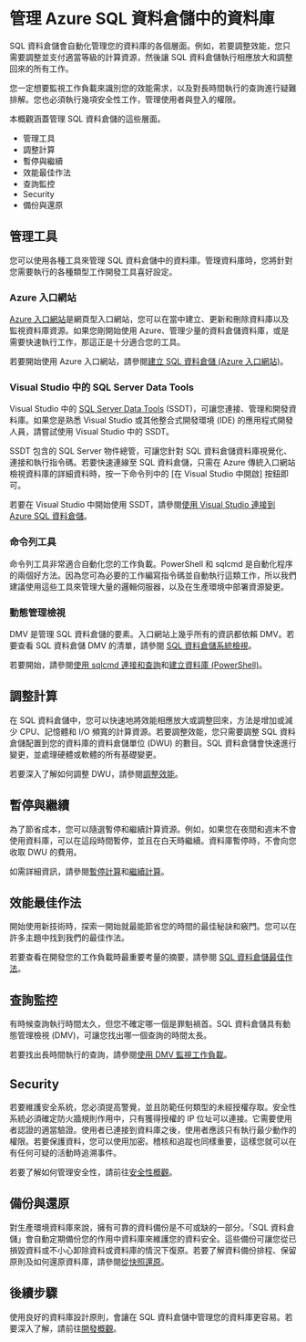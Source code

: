 <properties
   pageTitle="管理 Azure SQL 資料倉儲中的資料庫 | Microsoft Azure"
   description="管理 SQL 資料倉儲資料庫的概觀。包含管理工具、DWU 與相應放大效能、疑難排解查詢效能、建立良好的安全性原則，以及從資料損毀或區域性停電還原資料庫。"
   services="sql-data-warehouse"
   documentationCenter="NA"
   authors="barbkess"
   manager="barbkess"
   editor=""/>

<tags
   ms.service="sql-data-warehouse"
   ms.devlang="NA"
   ms.topic="article"
   ms.tgt_pltfrm="NA"
   ms.workload="data-services"
   ms.date="06/13/2016"
   ms.author="barbkess;sonyama;"/>

# 管理 Azure SQL 資料倉儲中的資料庫

SQL 資料倉儲會自動化管理您的資料庫的各個層面。例如，若要調整效能，您只需要調整並支付適當等級的計算資源，然後讓 SQL 資料倉儲執行相應放大和調整回來的所有工作。

您一定想要監視工作負載來識別您的效能需求，以及對長時間執行的查詢進行疑難排解。您也必須執行幾項安全性工作，管理使用者與登入的權限。

本概觀涵蓋管理 SQL 資料倉儲的這些層面。

- 管理工具
- 調整計算
- 暫停與繼續
- 效能最佳作法
- 查詢監控
- Security
- 備份與還原

## 管理工具

您可以使用各種工具來管理 SQL 資料倉儲中的資料庫。管理資料庫時，您將針對您需要執行的各種類型工作開發工具喜好設定。

### Azure 入口網站
[Azure 入口網站][]是網頁型入口網站，您可以在當中建立、更新和刪除資料庫以及監視資料庫資源。如果您剛開始使用 Azure、管理少量的資料倉儲資料庫，或是需要快速執行工作，那這正是十分適合您的工具。

若要開始使用 Azure 入口網站，請參閱[建立 SQL 資料倉儲 (Azure 入口網站)][]。

### Visual Studio 中的 SQL Server Data Tools
Visual Studio 中的 [SQL Server Data Tools][] (SSDT)，可讓您連接、管理和開發資料庫。如果您是熟悉 Visual Studio 或其他整合式開發環境 (IDE) 的應用程式開發人員，請嘗試使用 Visual Studio 中的 SSDT。

SSDT 包含的 SQL Server 物件總管，可讓您針對 SQL 資料倉儲資料庫視覺化、連接和執行指令碼。若要快速連線至 SQL 資料倉儲，只需在 Azure 傳統入口網站檢視資料庫的詳細資料時，按一下命令列中的 [在 Visual Studio 中開啟] 按鈕即可。

若要在 Visual Studio 中開始使用 SSDT，請參閱[使用 Visual Studio 連接到 Azure SQL 資料倉儲][]。

### 命令列工具
命令列工具非常適合自動化您的工作負載。PowerShell 和 sqlcmd 是自動化程序的兩個好方法。因為您可為必要的工作編寫指令碼並自動執行這類工作，所以我們建議使用這些工具來管理大量的邏輯伺服器，以及在生產環境中部署資源變更。

### 動態管理檢視 

DMV 是管理 SQL 資料倉儲的要素。入口網站上幾乎所有的資訊都依賴 DMV。若要查看 SQL 資料倉儲 DMV 的清單，請參閱 [SQL 資料倉儲系統檢視][]。

若要開始，請參閱[使用 sqlcmd 連接和查詢][]和[建立資料庫 (PowerShell)][]。

## 調整計算

在 SQL 資料倉儲中，您可以快速地將效能相應放大或調整回來，方法是增加或減少 CPU、記憶體和 I/O 頻寬的計算資源。若要調整效能，您只需要調整 SQL 資料倉儲配置到您的資料庫的資料倉儲單位 (DWU) 的數目。SQL 資料倉儲會快速進行變更，並處理硬體或軟體的所有基礎變更。

若要深入了解如何調整 DWU，請參閱[調整效能][]。

##  暫停與繼續

為了節省成本，您可以隨選暫停和繼續計算資源。例如，如果您在夜間和週末不會使用資料庫，可以在這段時間暫停，並且在白天時繼續。資料庫暫停時，不會向您收取 DWU 的費用。

如需詳細資訊，請參閱[暫停計算][]和[繼續計算][]。

## 效能最佳作法

開始使用新技術時，探索一開始就最能節省您的時間的最佳秘訣和竅門。您可以在許多主題中找到我們的最佳作法。

若要查看在開發您的工作負載時最重要考量的摘要，請參閱 [SQL 資料倉儲最佳作法][]。

## 查詢監控

有時候查詢執行時間太久，但您不確定哪一個是罪魁禍首。SQL 資料倉儲具有動態管理檢視 (DMV)，可讓您找出哪一個查詢的時間太長。

若要找出長時間執行的查詢，請參閱[使用 DMV 監視工作負載][]。

## Security

若要維護安全系統，您必須提高警覺，並且防範任何類型的未經授權存取。安全性系統必須確定防火牆規則作用中，只有獲得授權的 IP 位址可以連接。它需要使用者認證的適當驗證。使用者已連接到資料庫之後，使用者應該只有執行最少動作的權限。若要保護資料，您可以使用加密。稽核和追蹤也同樣重要，這樣您就可以在有任何可疑的活動時追溯事件。

若要了解如何管理安全性，請前往[安全性概觀][]。

## 備份與還原

對生產環境資料庫來說，擁有可靠的資料備份是不可或缺的一部分。「SQL 資料倉儲」會自動定期備份您的作用中資料庫來維護您的資料安全。這些備份可讓您從已損毀資料或不小心卸除資料或資料庫的情況下復原。若要了解資料備份排程、保留原則及如何還原資料庫，請參閱[從快照還原][]。

## 後續步驟
使用良好的資料庫設計原則，會讓在 SQL 資料倉儲中管理您的資料庫更容易。若要深入了解，請前往[開發概觀][]。

<!--Image references-->

<!--Article references-->
[建立 SQL 資料倉儲 (Azure 入口網站)]: sql-data-warehouse-get-started-provision.md
[建立資料庫 (PowerShell)]: sql-data-warehouse-get-started-provision-powershell
[connection]: sql-data-warehouse-develop-connections.md
[使用 Visual Studio 連接到 Azure SQL 資料倉儲]: sql-data-warehouse-get-started-connect.md
[使用 sqlcmd 連接和查詢]: sql-data-warehouse-get-started-connect-sqlcmd.md
[開發概觀]: sql-data-warehouse-overview-develop.md
[使用 DMV 監視工作負載]: sql-data-warehouse-manage-monitor.md
[暫停計算]: sql-data-warehouse-manage-compute-overview.md#pause-compute-bk
[從快照還原]: sql-data-warehouse-restore-database-overview.md
[繼續計算]: sql-data-warehouse-manage-compute-overview.md#resume-compute-performance-bk
[調整效能]: sql-data-warehouse-manage-compute-overview.md#scale-performance-bk
[安全性概觀]: sql-data-warehouse-overview-manage-security.md
[SQL 資料倉儲最佳作法]: sql-data-warehouse-best-practices.md
[SQL 資料倉儲系統檢視]: sql-data-warehouse-reference-tsql-system-views.md

<!--MSDN references-->
[SQL Server Data Tools]: https://msdn.microsoft.com/library/mt204009.aspx

<!--Other web references-->
[Azure 入口網站]: http://portal.azure.com/

<!---HONumber=AcomDC_0713_2016-->
